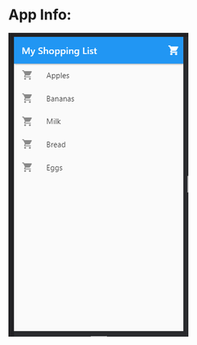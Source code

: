 <h1>App Info: </h1>

![AScreenshot](https://github.com/mdyasinahmed/livetapp1/blob/main/Screenshot.png)

